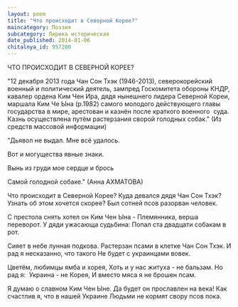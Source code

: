```yaml
---
layout: poem
title: "Что происходит в Северной Корее?"
maincategory: Поэзия
subcategory: Лирика историческая
date_published: 2014-01-06
chitalnya_id: 957200
---
```




ЧТО ПРОИСХОДИТ В СЕВЕРНОЙ КОРЕЕ?

"12 декабря 2013 года Чан Сон Тхэк (1946-2013), северокорейский
военный и политический деятель, зампред Госкомитета&nbsp;обороны 
КНДР, кавалер ордена Ким Чен Ира, дядя нынешнего лидера Северной
Кореи, маршала Ким Че Ына (р.1982) самого молодого действующего 
главы государства&nbsp;в мире, арестован и казнён после краткого военного&nbsp;
суда. Казнь осуществлена&nbsp;путём растерзания сворой голодных собак."
(Из средств массовой информации) &nbsp;

"Дьявол не выдал. Мне всё удалось.

Вот и могущества явные знаки.

Вынь из груди мое сердце и брось

Самой голодной собаке."
(Анна АХМАТОВА)&nbsp;

Что происходит в Северной Корее?
Куда девался дядя Чан Сон Тхэк?
Узнать об этом хочется скорее?
Был сотней псов разорван человек.

С престола снять хотел он Ким Чен Ына -
Племянника, верша переворот.
У дяди ужасающа судьбина:
Попал ста двадцати собакам в рот.

Сияет в небе лунная подкова.
Растерзан псами в клетке Чан Сон Тхэк.
И рад я несказанно, что такого
Не будет с украинцами вовек.

Цветём, любимцы ямба и хорея,
Хоть и у нас житуха - не бальзам.
Но рад я: &nbsp;Украина - не Корея,
И вместо мяса я не брошен псам.

Я думаю о славном Ким Чен Ыне.
Да будет он прославлен на века!
Как счастлив я, что в нашей Украине
Людьми не кормят свору псов пока.






